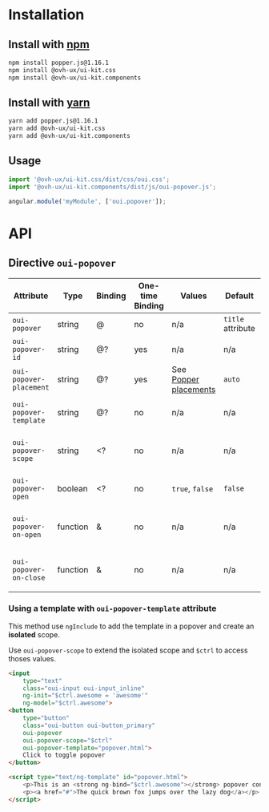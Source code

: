 # Installation

## Install with [npm](https://www.npmjs.com/)

```bash
npm install popper.js@1.16.1
npm install @ovh-ux/ui-kit.css
npm install @ovh-ux/ui-kit.components
```

## Install with [yarn](https://yarnpkg.com)

```bash
yarn add popper.js@1.16.1
yarn add @ovh-ux/ui-kit.css
yarn add @ovh-ux/ui-kit.components
```
## Usage

```js
import '@ovh-ux/ui-kit.css/dist/css/oui.css';
import '@ovh-ux/ui-kit.components/dist/js/oui-popover.js';

angular.module('myModule', ['oui.popover']);
```

# API

## Directive `oui-popover`

| Attribute                 | Type      | Binding   | One-time Binding  | Values                                                                                        | Default           | Description
| ----                      | ----      | ----      | ----              | ----                                                                                          | ----              | ----
| `oui-popover`             | string    | @         | no                | n/a                                                                                           | `title` attribute | popover content
| `oui-popover-id`          | string    | @?        | yes               | n/a                                                                                           | n/a               | popover content id
| `oui-popover-placement`   | string    | @?        | yes               | See [Popper placements](https://popper.js.org/popper-documentation.html#Popper.placements)    | `auto`            | modifier for alignment
| `oui-popover-template`    | string    | @?        | no                | n/a                                                                                           | n/a               | id of the popover template
| `oui-popover-scope`       | string    | <?        | no                | n/a                                                                                           | n/a               | scope of the popover template
| `oui-popover-open`        | boolean   | <?        | no                | `true`, `false`                                                                               | `false`           | open or close the popover
| `oui-popover-on-open`     | function  | &         | no                | n/a                                                                                           | n/a               | called when popover is opened
| `oui-popover-on-close`    | function  | &         | no                | n/a                                                                                           | n/a               | called when popover is closed

### Using a template with `oui-popover-template` attribute

This method use `ngInclude` to add the template in a popover and create an **isolated** scope.

Use `oui-popover-scope` to extend the isolated scope and `$ctrl` to access thoses values.

```html
<input
    type="text"
    class="oui-input oui-input_inline"
    ng-init="$ctrl.awesome = 'awesome'"
    ng-model="$ctrl.awesome">
<button
    type="button"
    class="oui-button oui-button_primary" 
    oui-popover
    oui-popover-scope="$ctrl"
    oui-popover-template="popover.html">
    Click to toggle popover
</button>

<script type="text/ng-template" id="popover.html">
    <p>This is an <strong ng-bind="$ctrl.awesome"></strong> popover content.</p>
    <p><a href="#">The quick brown fox jumps over the lazy dog</a></p>
</script>
```
